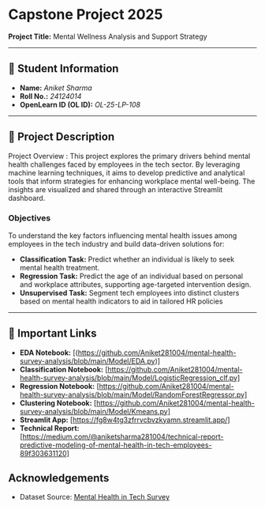 # Capstone Project 2025  
**Project Title:** Mental Wellness Analysis and Support Strategy  



---

## 🧾 Student Information  
- **Name:** *Aniket Sharma*  
- **Roll No.:** *24124014*  
- **OpenLearn ID (OL ID):** *OL-25-LP-108*  

---

## 📝 Project Description  
Project Overview : 
This project explores the primary drivers behind mental health challenges faced by employees in the tech sector. By leveraging machine learning techniques, it aims to develop predictive and analytical tools that inform strategies for enhancing workplace mental well-being. The insights are visualized and shared through an interactive Streamlit dashboard.


### **Objectives**
To understand the key factors influencing mental health issues among employees in the tech industry and
build data-driven solutions for:
- **Classification Task:** Predict whether an individual is likely to seek mental health treatment.
- **Regression Task:** Predict the age of an individual based on personal and workplace attributes, supporting age-targeted intervention design.
- **Unsupervised Task:** Segment tech employees into distinct clusters based on mental health indicators to aid in tailored HR policies
---

## 🔗 Important Links  
- **EDA Notebook:** [(https://github.com/Aniket281004/mental-health-survey-analysis/blob/main/Model/EDA.py)]
- **Classification Notebook:** [https://github.com/Aniket281004/mental-health-survey-analysis/blob/main/Model/LogisticRegression_clf.py]
- **Regression Notebook:** [https://github.com/Aniket281004/mental-health-survey-analysis/blob/main/Model/RandomForestRegressor.py]
- **Clustering Notebook:** [https://github.com/Aniket281004/mental-health-survey-analysis/blob/main/Model/Kmeans.py]
- **Streamlit App:** [https://fg8w4tg3zfrrvcbvzkyamn.streamlit.app/]
- **Technical Report:** [https://medium.com/@aniketsharma281004/technical-report-predictive-modeling-of-mental-health-in-tech-employees-89f303631120]






## Acknowledgements
- Dataset Source: [Mental Health in Tech Survey](https://www.kaggle.com/datasets/osmi/mental-health-in-tech-survey)
